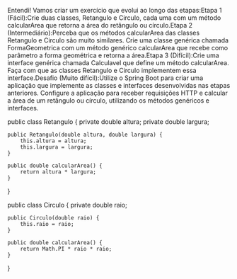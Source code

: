 

Entendi! Vamos criar um exercício que evolui ao longo das etapas:Etapa 1 (Fácil):Crie duas classes, Retangulo e Circulo, cada uma com um método calcularArea que retorna a área do retângulo ou círculo.Etapa 2 (Intermediário):Perceba que os métodos calcularArea das classes Retangulo e Circulo são muito similares. Crie uma classe genérica chamada FormaGeometrica com um método genérico calcularArea que recebe como parâmetro a forma geométrica e retorna a área.Etapa 3 (Difícil):Crie uma interface genérica chamada Calculavel que define um método calcularArea. Faça com que as classes Retangulo e Circulo implementem essa interface.Desafio (Muito difícil):Utilize o Spring Boot para criar uma aplicação que implemente as classes e interfaces desenvolvidas nas etapas anteriores. Configure a aplicação para receber requisições HTTP e calcular a área de um retângulo ou círculo, utilizando os métodos genéricos e interfaces.

public class Retangulo {
    private double altura;
    private double largura;

    public Retangulo(double altura, double largura) {
        this.altura = altura;
        this.largura = largura;
    }

    public double calcularArea() {
        return altura * largura;
    }
}

public class Circulo {
    private double raio;

    public Circulo(double raio) {
        this.raio = raio;
    }

    public double calcularArea() {
        return Math.PI * raio * raio;
    }
}
